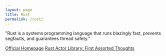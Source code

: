 ```yaml
---
layout: page
title: Rust
permalink: /rust/
---
```


"Rust is a systems programming language that runs blazingly fast, prevents segfaults, and guarantees thread safety."

[Official Homepage](https://www.rust-lang.org)
[Rust Actor Library: First Assorted Thoughts](http://dbeck.github.io/Rust-Actor-Library-First-assorted-thoughts/)